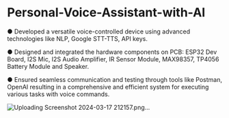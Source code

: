 # Personal-Voice-Assistant-with-AI

●	Developed a versatile voice-controlled device using advanced technologies like NLP, Google STT-TTS, API keys. 

●	Designed and integrated the hardware components on PCB: ESP32 Dev Board, I2S Mic, I2S Audio Amplifier, IR Sensor Module, MAX98357, TP4056 Battery Module and Speaker. 

●	Ensured seamless communication and testing through tools like Postman, OpenAI resulting in a comprehensive and efficient system for executing various tasks with voice commands. 
 
![Uploading Screenshot 2024-03-17 212157.png…]()

